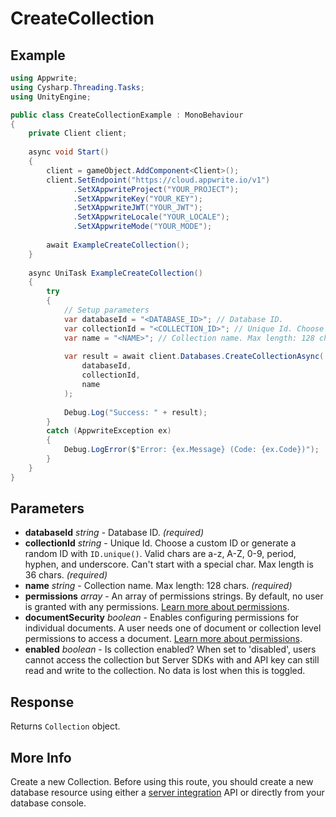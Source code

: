 # CreateCollection

## Example

```csharp
using Appwrite;
using Cysharp.Threading.Tasks;
using UnityEngine;

public class CreateCollectionExample : MonoBehaviour
{
    private Client client;
    
    async void Start()
    {
        client = gameObject.AddComponent<Client>();
        client.SetEndpoint("https://cloud.appwrite.io/v1")
              .SetXAppwriteProject("YOUR_PROJECT");
              .SetXAppwriteKey("YOUR_KEY");
              .SetXAppwriteJWT("YOUR_JWT");
              .SetXAppwriteLocale("YOUR_LOCALE");
              .SetXAppwriteMode("YOUR_MODE");
        
        await ExampleCreateCollection();
    }
    
    async UniTask ExampleCreateCollection()
    {
        try
        {
            // Setup parameters
            var databaseId = "<DATABASE_ID>"; // Database ID.
            var collectionId = "<COLLECTION_ID>"; // Unique Id. Choose a custom ID or generate a random ID with `ID.unique()`. Valid chars are a-z, A-Z, 0-9, period, hyphen, and underscore. Can&#039;t start with a special char. Max length is 36 chars.
            var name = "<NAME>"; // Collection name. Max length: 128 chars.
            
            var result = await client.Databases.CreateCollectionAsync(
                databaseId,
                collectionId,
                name
            );
            
            Debug.Log("Success: " + result);
        }
        catch (AppwriteException ex)
        {
            Debug.LogError($"Error: {ex.Message} (Code: {ex.Code})");
        }
    }
}
```

## Parameters

- **databaseId** *string* - Database ID. *(required)*
- **collectionId** *string* - Unique Id. Choose a custom ID or generate a random ID with `ID.unique()`. Valid chars are a-z, A-Z, 0-9, period, hyphen, and underscore. Can&#039;t start with a special char. Max length is 36 chars. *(required)*
- **name** *string* - Collection name. Max length: 128 chars. *(required)*
- **permissions** *array* - An array of permissions strings. By default, no user is granted with any permissions. [Learn more about permissions](https://appwrite.io/docs/permissions).
- **documentSecurity** *boolean* - Enables configuring permissions for individual documents. A user needs one of document or collection level permissions to access a document. [Learn more about permissions](https://appwrite.io/docs/permissions).
- **enabled** *boolean* - Is collection enabled? When set to &#039;disabled&#039;, users cannot access the collection but Server SDKs with and API key can still read and write to the collection. No data is lost when this is toggled.

## Response

Returns `Collection` object.
## More Info

Create a new Collection. Before using this route, you should create a new database resource using either a [server integration](https://appwrite.io/docs/server/databases#databasesCreateCollection) API or directly from your database console.
